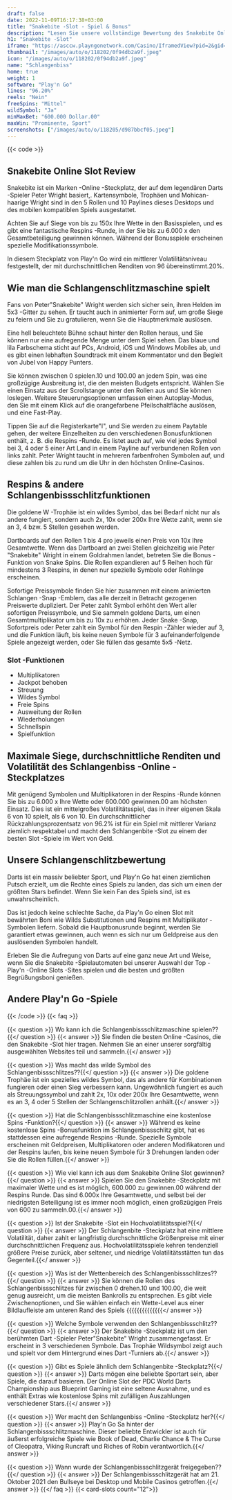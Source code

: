 ```yaml
---
draft: false
date: 2022-11-09T16:17:38+03:00
title: "Snakebite -Slot - Spiel & Bonus"
description: "Lesen Sie unsere vollständige Bewertung des Snakebite Online-Slot mit Darts-Thema. Wir sehen uns das Gameplay, die Funktionen und das Spielen mit dem besten Casino -Bonus an."
h1: "Snakebite -Slot"
iframe: "https://asccw.playngonetwork.com/Casino/IframedView?pid=2&gid=snakebite&lang=en_US&practice=1&channel=desktop&div=flashobject&width=100%25&height=100%25&user=&password=&ctx=&demo=2&brand=&lobby=&rccurrentsessiontime=0&rcintervaltime=0&rcaccounthistoryurl=&rccontinueurl=&rcexiturl=&rchistoryurlmode=&autoplaylimits=0&autoplayreset=0&callback=flashCallback&rcmga=&resourcelevel=0&hasjackpots=False&country=&pauseplay=&playlimit=&selftest=&sessiontime=&coreweburl=https://asccw.playngonetwork.com/&showpoweredby=True"
thumbnail: "/images/auto/o/118202/0f94db2a9f.jpeg"
icon: "/images/auto/o/118202/0f94db2a9f.jpeg"
name: "Schlangenbiss"
home: true
weight: 1
software: "Play'n Go"
lines: "96.20%"
reels: "Nein"
freeSpins: "Mittel"
wildSymbol: "Ja"
minMaxBet: "600.000 Dollar.00"
maxWin: "Prominente, Sport"
screenshots: ["/images/auto/o/118205/d987bbcf05.jpeg"]
---
```


{{< code >}}<h2>Snakebite Online Slot Review</h2><p>Snakebite ist ein Marken -Online -Steckplatz, der auf dem legendären Darts -Spieler Peter Wright basiert,. Kartensymbole, Trophäen und Mohican-haarige Wright sind in den 5 Rollen und 10 Paylines dieses Desktops und des mobilen kompatiblen Spiels ausgestattet.</p><p>Achten Sie auf Siege von bis zu 150x Ihre Wette in den Basisspielen, und es gibt eine fantastische Respins -Runde, in der Sie bis zu 6.000 x den Gesamtbeteiligung gewinnen können. Während der Bonusspiele erscheinen spezielle Modifikationssymbole.</p><p>In diesem Steckplatz von Play'n Go wird ein mittlerer Volatilitätsniveau festgestellt, der mit durchschnittlichen Renditen von 96 übereinstimmt.20%.</p><h2>Wie man die Schlangenschlitzmaschine spielt</h2><p>Fans von Peter"Snakebite" Wright werden sich sicher sein, ihren Helden im 5x3 -Gitter zu sehen. Er taucht auch in animierter Form auf, um große Siege zu feiern und Sie zu gratulieren, wenn Sie die Hauptmerkmale auslösen.</p><p>Eine hell beleuchtete Bühne schaut hinter den Rollen heraus, und Sie können nur eine aufregende Menge unter dem Spiel sehen. Das blaue und lila Farbschema sticht auf PCs, Android, iOS und Windows Mobiles ab, und es gibt einen lebhaften Soundtrack mit einem Kommentator und den Begleit von Jubel von Happy Punters.</p><p>Sie können zwischen 0 spielen.10 und 100.00 an jedem Spin, was eine großzügige Ausbreitung ist, die den meisten Budgets entspricht. Wählen Sie einen Einsatz aus der Scrollstange unter den Rollen aus und Sie können loslegen. Weitere Steuerungsoptionen umfassen einen Autoplay-Modus, den Sie mit einem Klick auf die orangefarbene Pfeilschaltfläche auslösen, und eine Fast-Play.</p><p>Tippen Sie auf die Registerkarte"I", und Sie werden zu einem Paytable gehen, der weitere Einzelheiten zu den verschiedenen Bonusfunktionen enthält, z. B. die Respins -Runde. Es listet auch auf, wie viel jedes Symbol bei 3, 4 oder 5 einer Art Land in einem Payline auf verbundenen Rollen von links zahlt. Peter Wright taucht in mehreren farbenfrohen Symbolen auf, und diese zahlen bis zu rund um die Uhr in den höchsten Online-Casinos.</p><h2>Respins & andere Schlangenbissschlitzfunktionen</h2><p>Die goldene W -Trophäe ist ein wildes Symbol, das bei Bedarf nicht nur als andere fungiert, sondern auch 2x, 10x oder 200x Ihre Wette zahlt, wenn sie an 3, 4 bzw. 5 Stellen gesehen werden.</p><p>Dartboards auf den Rollen 1 bis 4 pro jeweils einen Preis von 10x Ihre Gesamtwette. Wenn das Dartboard an zwei Stellen gleichzeitig wie Peter "Snakebite" Wright in einem Goldrahmen landet, betreten Sie die Bonus -Funktion von Snake Spins. Die Rollen expandieren auf 5 Reihen hoch für mindestens 3 Respins, in denen nur spezielle Symbole oder Rohlinge erscheinen.</p><p>Sofortige Preissymbole finden Sie hier zusammen mit einem animierten Schlangen -Snap -Emblem, das alle derzeit in Betracht gezogenen Preiswerte dupliziert. Der Peter zahlt Symbol erhöht den Wert aller sofortigen Preissymbole, und Sie sammeln goldene Darts, um einen Gesamtmultiplikator um bis zu 10x zu erhöhen. Jeder Snake -Snap, Sofortpreis oder Peter zahlt ein Symbol für den Respin -Zähler wieder auf 3, und die Funktion läuft, bis keine neuen Symbole für 3 aufeinanderfolgende Spiele angezeigt werden, oder Sie füllen das gesamte 5x5 -Netz.</p><h3>
Slot -Funktionen</h3><ul>
<li></span>
Multiplikatoren</li>
<li></span>
Jackpot behoben</li>
<li></span>
Streuung</li>
<li></span>
Wildes Symbol</li>
<li></span>
Freie Spins</li>
<li></span>
Ausweitung der Rollen</li>
<li></span>
Wiederholungen</li>
<li></span>
Schnellspin</li>
<li></span>
Spielfunktion</li></ul><h2>Maximale Siege, durchschnittliche Renditen und Volatilität des Schlangenbiss -Online -Steckplatzes</h2><p>Mit genügend Symbolen und Multiplikatoren in der Respins -Runde können Sie bis zu 6.000 x Ihre Wette oder 600.000 gewinnen.00 am höchsten Einsatz. Dies ist ein mittelgroßes Volatilitätsspiel, das in ihrer eigenen Skala 6 von 10 spielt, als 6 von 10. Ein durchschnittlicher Rückzahlungsprozentsatz von 96.2% ist für ein Spiel mit mittlerer Varianz ziemlich respektabel und macht den Schlangenbite -Slot zu einem der besten Slot -Spiele im Wert von Geld.</p><h2>Unsere Schlangenschlitzbewertung</h2><p>Darts ist ein massiv beliebter Sport, und Play'n Go hat einen ziemlichen Putsch erzielt, um die Rechte eines Spiels zu landen, das sich um einen der größten Stars befindet. Wenn Sie kein Fan des Spiels sind, ist es unwahrscheinlich.</p><p>Das ist jedoch keine schlechte Sache, da Play'n Go einen Slot mit bewährten Boni wie Wilds Substitutionen und Respins mit Multiplikator -Symbolen liefern. Sobald die Hauptbonusrunde beginnt, werden Sie garantiert etwas gewinnen, auch wenn es sich nur um Geldpreise aus den auslösenden Symbolen handelt.</p><p>Erleben Sie die Aufregung von Darts auf eine ganz neue Art und Weise, wenn Sie die Snakebite -Spielautomaten bei unserer Auswahl der Top -Play'n -Online Slots -Sites spielen und die besten und größten Begrüßungsboni genießen.</p><h2>Andere Play'n Go -Spiele</h2>
{{< /code >}}
{{< faq >}}

{{< question >}} Wo kann ich die Schlangenbissschlitzmaschine spielen??{{</ question >}}
{{< answer >}} Sie finden die besten Online -Casinos, die den Snakebite -Slot hier tragen. Nehmen Sie an einer unserer sorgfältig ausgewählten Websites teil und sammeln.{{</ answer >}}

{{< question >}} Was macht das wilde Symbol des Schlangenbissschlitzes??{{</ question >}}
{{< answer >}} Die goldene Trophäe ist ein spezielles wildes Symbol, das als andere für Kombinationen fungieren oder einen Sieg verbessern kann. Ungewöhnlich fungiert es auch als Streuungssymbol und zahlt 2x, 10x oder 200x Ihre Gesamtwette, wenn es an 3, 4 oder 5 Stellen der Schlangenschlitzrollen anhält.{{</ answer >}}

{{< question >}} Hat die Schlangenbissschlitzmaschine eine kostenlose Spins -Funktion?{{</ question >}}
{{< answer >}} Während es keine kostenlose Spins -Bonusfunktion im Schlangenbissschlitz gibt, hat es stattdessen eine aufregende Respins -Runde. Spezielle Symbole erscheinen mit Geldpreisen, Multiplikatoren oder anderen Modifikatoren und der Respins laufen, bis keine neuen Symbole für 3 Drehungen landen oder Sie die Rollen füllen.{{</ answer >}}

{{< question >}} Wie viel kann ich aus dem Snakebite Online Slot gewinnen?{{</ question >}}
{{< answer >}} Spielen Sie den Snakebite -Steckplatz mit maximaler Wette und es ist möglich, 600.000 zu gewinnen.00 während der Respins Runde. Das sind 6.000x Ihre Gesamtwette, und selbst bei der niedrigsten Beteiligung ist es immer noch möglich, einen großzügigen Preis von 600 zu sammeln.00.{{</ answer >}}

{{< question >}} Ist der Snakebite -Slot ein Hochvolatilitätsspiel?{{</ question >}}
{{< answer >}} Der Schlangenbite -Steckplatz hat eine mittlere Volatilität, daher zahlt er langfristig durchschnittliche Größenpreise mit einer durchschnittlichen Frequenz aus. Hochvolatilitätsspiele kehren tendenziell größere Preise zurück, aber seltener, und niedrige Volatilitätsstätten tun das Gegenteil.{{</ answer >}}

{{< question >}} Was ist der Wettenbereich des Schlangenbissschlitzes??{{</ question >}}
{{< answer >}} Sie können die Rollen des Schlangenbissschlitzes für zwischen 0 drehen.10 und 100.00, die weit genug ausreicht, um die meisten Bankrolls zu entsprechen. Es gibt viele Zwischenoptionen, und Sie wählen einfach ein Wette-Level aus einer Bildlaufleiste am unteren Rand des Spiels {{{{{{{{{{{{{{</ answer >}}

{{< question >}} Welche Symbole verwenden den Schlangenbissschlitz??{{</ question >}}
{{< answer >}} Der Snakebite -Steckplatz ist um den berühmten Dart -Spieler Peter"Snakebite" Wright zusammengefasst. Er erscheint in 3 verschiedenen Symbole. Das Trophäe Wildsymbol zeigt auch und spielt vor dem Hintergrund eines Dart -Turniers ab.{{</ answer >}}

{{< question >}} Gibt es Spiele ähnlich dem Schlangenbite -Steckplatz?{{</ question >}}
{{< answer >}} Darts mögen eine beliebte Sportart sein, aber Spiele, die darauf basieren. Der Online Slot der PDC World Darts Championship aus Blueprint Gaming ist eine seltene Ausnahme, und es enthält Extras wie kostenlose Spins mit zufälligen Auszahlungen verschiedener Stars.{{</ answer >}}

{{< question >}} Wer macht den Schlangenbiss -Online -Steckplatz her?{{</ question >}}
{{< answer >}} Play'n Go Sa hinter der Schlangenbissschlitzmaschine. Dieser beliebte Entwickler ist auch für äußerst erfolgreiche Spiele wie Book of Dead, Charlie Chance & The Curse of Cleopatra, Viking Runcraft und Riches of Robin verantwortlich.{{</ answer >}}

{{< question >}} Wann wurde der Schlangenbissschlitzgerät freigegeben??{{</ question >}}
{{< answer >}} Der Schlangenbissschlitzgerät hat am 21. Oktober 2021 den Bullseye bei Desktop und Mobile Casinos getroffen.{{</ answer >}}
{{</ faq >}}
{{< card-slots count="12">}}